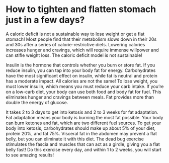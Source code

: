 # How to tighten and flatten stomach just in a few days?

A caloric deficit is not a sustainable way to lose weight or get a flat stomach! Most people find that their metabolism slows down in their 20s and 30s after a series of calorie-restrictive diets. Lowering calories increases hunger and cravings, which will require immense willpower and can stifle weight loss. The caloric deficit model is not sustainable!

Insulin is the hormone that controls whether you burn or store fat. If you reduce insulin, you can tap into your body fat for energy. Carbohydrates have the most significant effect on insulin, while fat is neutral and protein has a moderate impact. All calories are not the same! To lose weight, you must lower insulin, which means you must reduce your carb intake. If you’re on a low-carb diet, your body can use both food and body fat for fuel. This eliminates hunger and cravings between meals. Fat provides more than double the energy of glucose.

It takes 2 to 3 days to get into ketosis and 2 to 3 weeks for fat adaptation. Fat adaptation means your body is burning the most fat possible. Your body can burn ketones and fat, which are two different fuel sources. To get your body into ketosis, carbohydrates should make up about 5% of your diet, protein 20%, and fat 75%. Visceral fat in the abdomen may prevent a flat belly, but you can eliminate it with this diet. The dead bug exercise stimulates the fascia and muscles that can act as a girdle, giving you a flat belly fast! Do this exercise every day, and within 1 to 2 weeks, you will start to see amazing results!